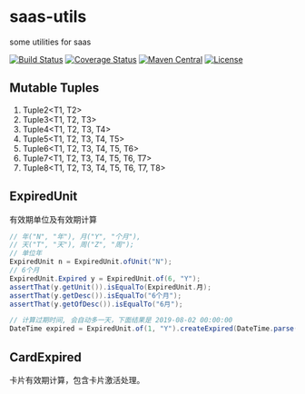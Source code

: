 # saas-utils
some utilities for saas

[![Build Status](https://travis-ci.org/bingoohuang/saas-utils.svg?branch=master)](https://travis-ci.org/bingoohuang/saas-utils)
[![Coverage Status](https://coveralls.io/repos/github/bingoohuang/saas-utils/badge.svg?branch=master)](https://coveralls.io/github/bingoohuang/saas-utils?branch=master)
[![Maven Central](https://maven-badges.herokuapp.com/maven-central/com.github.bingoohuang/saas-utils/badge.svg?style=flat-square)](https://maven-badges.herokuapp.com/maven-central/com.github.bingoohuang/saas-utils/)
[![License](http://img.shields.io/:license-apache-brightgreen.svg)](http://www.apache.org/licenses/LICENSE-2.0.html)

## Mutable Tuples
1. Tuple2<T1, T2>
1. Tuple3<T1, T2, T3>
1. Tuple4<T1, T2, T3, T4>
1. Tuple5<T1, T2, T3, T4, T5>
1. Tuple6<T1, T2, T3, T4, T5, T6>
1. Tuple7<T1, T2, T3, T4, T5, T6, T7>
1. Tuple8<T1, T2, T3, T4, T5, T6, T7, T8>

## ExpiredUnit
有效期单位及有效期计算

```java
// 年("N", "年"), 月("Y", "个月"),
// 天("T", "天"), 周("Z", "周");
// 单位年
ExpiredUnit n = ExpiredUnit.ofUnit("N");
// 6个月
ExpiredUnit.Expired y = ExpiredUnit.of(6, "Y");
assertThat(y.getUnit()).isEqualTo(ExpiredUnit.月);
assertThat(y.getDesc()).isEqualTo("6个月");
assertThat(y.getOfDesc()).isEqualTo("6月");

// 计算过期时间, 会自动多一天，下面结果是 2019-08-02 00:00:00
DateTime expired = ExpiredUnit.of(1, "Y").createExpired(DateTime.parse("2018-08-01")); 

```

## CardExpired
卡片有效期计算，包含卡片激活处理。
